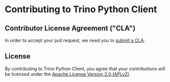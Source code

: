 # Contributing to Trino Python Client

## Contributor License Agreement ("CLA")

In order to accept your pull request, we need you to [submit a CLA](https://github.com/trinodb/cla).

## License

By contributing to Trino Python Client, you agree that your contributions will be licensed under the [Apache License Version 2.0 (APLv2)](../LICENSE).

